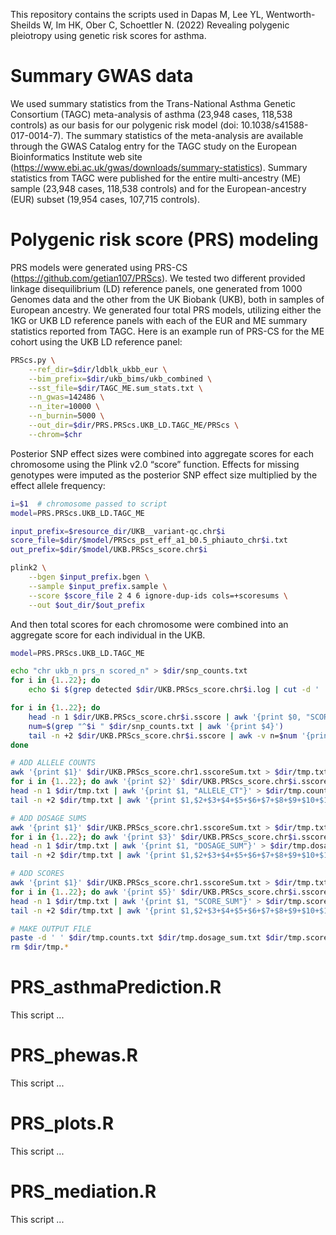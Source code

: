 This repository contains the scripts used in Dapas M, Lee YL, Wentworth-Sheilds W, Im HK, Ober C, Schoettler N. (2022) Revealing polygenic pleiotropy using genetic risk scores for asthma.


# Summary GWAS data
We used summary statistics from the Trans-National Asthma Genetic Consortium (TAGC) meta-analysis of asthma (23,948 cases, 118,538 controls) as our basis for our polygenic risk model (doi: 10.1038/s41588-017-0014-7). The summary statistics of the meta-analysis are available through the GWAS Catalog entry for the TAGC study on the European Bioinformatics Institute web site (https://www.ebi.ac.uk/gwas/downloads/summary-statistics). Summary statistics from TAGC were published for the entire multi-ancestry (ME) sample (23,948 cases, 118,538 controls) and for the European-ancestry (EUR) subset (19,954 cases, 107,715 controls). 

# Polygenic risk score (PRS) modeling
PRS models were generated using PRS-CS (https://github.com/getian107/PRScs). We tested two different provided linkage disequilibrium (LD) reference panels, one generated from 1000 Genomes data and the other from the UK Biobank (UKB), both in samples of European ancestry. We generated four total PRS models, utilizing either the 1KG or UKB LD reference panels with each of the EUR and ME summary statistics reported from TAGC. Here is an example run of PRS-CS for the ME cohort using the UKB LD reference panel:

```bash
PRScs.py \
    --ref_dir=$dir/ldblk_ukbb_eur \
    --bim_prefix=$dir/ukb_bims/ukb_combined \
    --sst_file=$dir/TAGC_ME.sum_stats.txt \
    --n_gwas=142486 \
    --n_iter=10000 \
    --n_burnin=5000 \
    --out_dir=$dir/PRS.PRScs.UKB_LD.TAGC_ME/PRScs \
    --chrom=$chr
```


Posterior SNP effect sizes were combined into aggregate scores for each chromosome using the Plink v2.0 “score” function. Effects for missing genotypes were imputed as the posterior SNP effect size multiplied by the effect allele frequency:

```bash
i=$1  # chromosome passed to script
model=PRS.PRScs.UKB_LD.TAGC_ME

input_prefix=$resource_dir/UKB__variant-qc.chr$i
score_file=$dir/$model/PRScs_pst_eff_a1_b0.5_phiauto_chr$i.txt
out_prefix=$dir/$model/UKB.PRScs_score.chr$i

plink2 \
    --bgen $input_prefix.bgen \
    --sample $input_prefix.sample \
    --score $score_file 2 4 6 ignore-dup-ids cols=+scoresums \
    --out $out_dir/$out_prefix
```

And then total scores for each chromosome were combined into an aggregate score for each individual in the UKB.

```bash
model=PRS.PRScs.UKB_LD.TAGC_ME

echo "chr ukb_n prs_n scored_n" > $dir/snp_counts.txt
for i in {1..22}; do
    echo $i $(grep detected $dir/UKB.PRScs_score.chr$i.log | cut -d ' ' -f 2) $(wc -l $dir/$model/PRScs_pst_eff_a1_b0.5_phiauto_chr$i.txt | cut -d ' ' -f 1) $(grep processed $dir/UKB.PRScs_score.chr$i.log | cut -d ' ' -f 2); done >> $dir/snp_counts.txt

for i in {1..22}; do 
	head -n 1 $dir/UKB.PRScs_score.chr$i.sscore | awk '{print $0, "SCORE_SUM"}' > $dir/UKB.PRScs_score.chr$i.sscoreSum.txt
	num=$(grep "^$i " $dir/snp_counts.txt | awk '{print $4}')
	tail -n +2 $dir/UKB.PRScs_score.chr$i.sscore | awk -v n=$num '{print $0,$4*n}' >> $dir/UKB.PRScs_score.chr$i.sscoreSum.txt
done

# ADD ALLELE COUNTS
awk '{print $1}' $dir/UKB.PRScs_score.chr1.sscoreSum.txt > $dir/tmp.txt
for i in {1..22}; do awk '{print $2}' $dir/UKB.PRScs_score.chr$i.sscoreSum.txt | paste $dir/tmp.txt - > $dir/tmp.2.txt && mv $dir/tmp.2.txt $dir/tmp.txt; done
head -n 1 $dir/tmp.txt | awk '{print $1, "ALLELE_CT"}' > $dir/tmp.counts.txt
tail -n +2 $dir/tmp.txt | awk '{print $1,$2+$3+$4+$5+$6+$7+$8+$9+$10+$11+$12+$13+$14+$15+$16+$17+$18+$19+$20+$21+$22+$23}' >> $dir/tmp.counts.txt

# ADD DOSAGE SUMS
awk '{print $1}' $dir/UKB.PRScs_score.chr1.sscoreSum.txt > $dir/tmp.txt
for i in {1..22}; do awk '{print $3}' $dir/UKB.PRScs_score.chr$i.sscoreSum.txt | paste $dir/tmp.txt - > $dir/tmp.2.txt && mv $dir/tmp.2.txt $dir/tmp.txt; done
head -n 1 $dir/tmp.txt | awk '{print $1, "DOSAGE_SUM"}' > $dir/tmp.dosage_sum.txt
tail -n +2 $dir/tmp.txt | awk '{print $1,$2+$3+$4+$5+$6+$7+$8+$9+$10+$11+$12+$13+$14+$15+$16+$17+$18+$19+$20+$21+$22+$23}' >> $dir/tmp.dosage_sum.txt

# ADD SCORES
awk '{print $1}' $dir/UKB.PRScs_score.chr1.sscoreSum.txt > $dir/tmp.txt
for i in {1..22}; do awk '{print $5}' $dir/UKB.PRScs_score.chr$i.sscoreSum.txt | paste $dir/tmp.txt - > $dir/tmp.2.txt && mv $dir/tmp.2.txt $dir/tmp.txt; done
head -n 1 $dir/tmp.txt | awk '{print $1, "SCORE_SUM"}' > $dir/tmp.score.txt
tail -n +2 $dir/tmp.txt | awk '{print $1,$2+$3+$4+$5+$6+$7+$8+$9+$10+$11+$12+$13+$14+$15+$16+$17+$18+$19+$20+$21+$22+$23}' >> $dir/tmp.score.txt

# MAKE OUTPUT FILE
paste -d ' ' $dir/tmp.counts.txt $dir/tmp.dosage_sum.txt $dir/tmp.score.txt | cut -d ' ' -f 1,2,4,6 > $dir/UKB.PRScs_score.ALL.sscoreSum.txt
rm $dir/tmp.*

```

# PRS_asthmaPrediction.R
This script ...

# PRS_phewas.R
This script ...

# PRS_plots.R
This script ...

# PRS_mediation.R
This script ...
